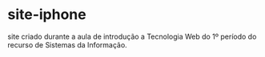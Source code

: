 # site-iphone
site criado durante a aula de introdução a Tecnologia Web do 1º período do recurso de Sistemas da Informação. 
